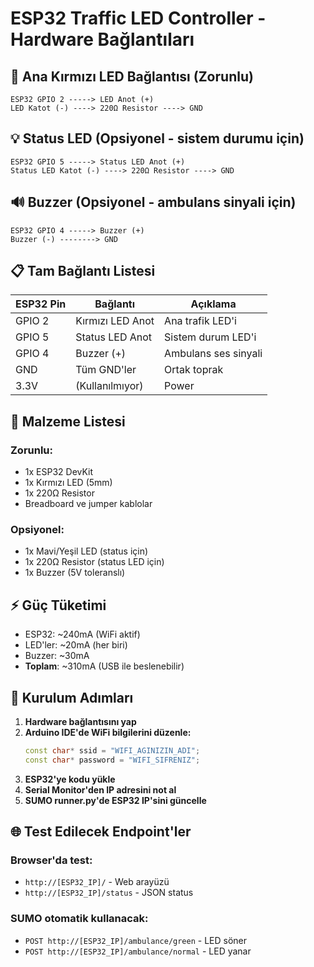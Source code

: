 # ESP32 Traffic LED Controller - Hardware Bağlantıları

## 🔴 Ana Kırmızı LED Bağlantısı (Zorunlu)
```
ESP32 GPIO 2 -----> LED Anot (+)
LED Katot (-) ----> 220Ω Resistor ----> GND
```

## 💡 Status LED (Opsiyonel - sistem durumu için)
```
ESP32 GPIO 5 -----> Status LED Anot (+)
Status LED Katot (-) ----> 220Ω Resistor ----> GND
```

## 🔊 Buzzer (Opsiyonel - ambulans sinyali için)
```
ESP32 GPIO 4 -----> Buzzer (+)
Buzzer (-) --------> GND
```

## 📋 Tam Bağlantı Listesi

| ESP32 Pin | Bağlantı | Açıklama |
|-----------|----------|----------|
| GPIO 2 | Kırmızı LED Anot | Ana trafik LED'i |
| GPIO 5 | Status LED Anot | Sistem durum LED'i |
| GPIO 4 | Buzzer (+) | Ambulans ses sinyali |
| GND | Tüm GND'ler | Ortak toprak |
| 3.3V | (Kullanılmıyor) | Power |

## 🔧 Malzeme Listesi

### Zorunlu:
- 1x ESP32 DevKit
- 1x Kırmızı LED (5mm)
- 1x 220Ω Resistor
- Breadboard ve jumper kablolar

### Opsiyonel:
- 1x Mavi/Yeşil LED (status için)
- 1x 220Ω Resistor (status LED için)
- 1x Buzzer (5V toleranslı)

## ⚡ Güç Tüketimi
- ESP32: ~240mA (WiFi aktif)
- LED'ler: ~20mA (her biri)
- Buzzer: ~30mA
- **Toplam**: ~310mA (USB ile beslenebilir)

## 🔧 Kurulum Adımları

1. **Hardware bağlantısını yap**
2. **Arduino IDE'de WiFi bilgilerini düzenle:**
   ```cpp
   const char* ssid = "WIFI_AGINIZIN_ADI";
   const char* password = "WIFI_SIFRENIZ";
   ```
3. **ESP32'ye kodu yükle**
4. **Serial Monitor'den IP adresini not al**
5. **SUMO runner.py'de ESP32 IP'sini güncelle**

## 🌐 Test Edilecek Endpoint'ler

### Browser'da test:
- `http://[ESP32_IP]/` - Web arayüzü
- `http://[ESP32_IP]/status` - JSON status

### SUMO otomatik kullanacak:
- `POST http://[ESP32_IP]/ambulance/green` - LED söner
- `POST http://[ESP32_IP]/ambulance/normal` - LED yanar
